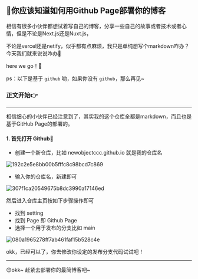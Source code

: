 #

## 🚀你应该知道如何用Github Page部署你的博客

相信有很多小伙伴都想试着写自己的博客，分享一些自己的故事或者技术或者心情，但是不论是Next.js还是Nuxt.js，

不论是vercel还是netify，似乎都有点麻烦，我只是单纯想写个markdown咋办？今天我们就来说说咋办🎯

here we go！🚀

ps：以下是基于 `github` 哟，如果你没有 `github`，那么再见~

### 正文开始👉

------------------------------------------------

相信细心的小伙伴已经注意到了，其实我的这个仓库全都是markdown，而且也是基于GitHub Page的部署的。

#### 1. 首先打开 Github📌

- 创建一个新仓库，比如 newobjectccc.github.io 就是我的仓库名

![192c2e5e8bb00b5fffc8c98bcd7c869](https://github.com/newObjectccc/newObjectccc.github.io/assets/42132586/98b25d20-ade2-485c-8e6f-5a6e65bf0bee)

- 输入你的仓库名，新建即可

![307f1ca20549675b8dc3990a17146ed](https://github.com/newObjectccc/newObjectccc.github.io/assets/42132586/0356bac9-232d-4aa0-91b8-66095b628232)

然后进入仓库主页按如下步骤操作即可

- 找到 setting
- 找到 Page 即 Github Page
- 选择一个用于发布的分支比如 main

![080a1965278ff7ab461faf15b528c4e](https://github.com/newObjectccc/newObjectccc.github.io/assets/42132586/915573fa-dbc8-4e04-ba60-39112953a672)

okk，已经可以了，你去修改你设定的发布分支代码试试吧！

------------------------------------------------

😊okk~ 赶紧去部署你的最简博客吧~
